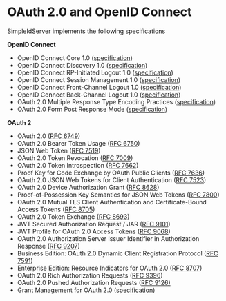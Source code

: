 # OAuth 2.0 and OpenID Connect

SimpleIdServer implements the following specifications

**OpenID Connect**

* OpenID Connect Core 1.0 ([specification](https://openid.net/specs/openid-connect-core-1_0.html))
* OpenID Connect Discovery 1.0 ([specification](https://openid.net/specs/openid-connect-discovery-1_0.html))
* OpenID Connect RP-Initiated Logout 1.0 ([specification](https://openid.net/specs/openid-connect-rpinitiated-1_0.html))
* OpenID Connect Session Management 1.0 ([specification](https://openid.net/specs/openid-connect-session-1_0.html))
* OpenID Connect Front-Channel Logout 1.0 ([specification](https://openid.net/specs/openid-connect-frontchannel-1_0.html))
* OpenID Connect Back-Channel Logout 1.0 ([specification](https://openid.net/specs/openid-connect-backchannel-1_0.html))
* OAuth 2.0 Multiple Response Type Encoding Practices ([specification](https://openid.net/specs/oauth-v2-multiple-response-types-1_0.html))
* OAuth 2.0 Form Post Response Mode ([specification](https://openid.net/specs/oauth-v2-form-post-response-mode-1_0.html))

**OAuth 2**

* OAuth 2.0 ([RFC 6749](http://tools.ietf.org/html/rfc6749))
* OAuth 2.0 Bearer Token Usage ([RFC 6750](http://tools.ietf.org/html/rfc6750))
* JSON Web Token ([RFC 7519](http://tools.ietf.org/html/rfc7519))
* OAuth 2.0 Token Revocation ([RFC 7009](https://tools.ietf.org/html/rfc7009))
* OAuth 2.0 Token Introspection ([RFC 7662](https://tools.ietf.org/html/rfc7662))
* Proof Key for Code Exchange by OAuth Public Clients ([RFC 7636](https://tools.ietf.org/html/rfc7636))
* OAuth 2.0 JSON Web Tokens for Client Authentication ([RFC 7523](https://tools.ietf.org/html/rfc7523))
* OAuth 2.0 Device Authorization Grant ([RFC 8628](https://tools.ietf.org/html/rfc8628))
* Proof-of-Possession Key Semantics for JSON Web Tokens ([RFC 7800](https://tools.ietf.org/html/rfc7800))
* OAuth 2.0 Mutual TLS Client Authentication and Certificate-Bound Access Tokens ([RFC 8705](https://tools.ietf.org/html/rfc8705))
* OAuth 2.0 Token Exchange ([RFC 8693](https://tools.ietf.org/html/rfc8693))
* JWT Secured Authorization Request / JAR ([RFC 9101](https://datatracker.ietf.org/doc/html/rfc9101))
* JWT Profile for OAuth 2.0 Access Tokens ([RFC 9068](https://datatracker.ietf.org/doc/html/rfc9068))
* OAuth 2.0 Authorization Server Issuer Identifier in Authorization Response ([RFC 9207](https://datatracker.ietf.org/doc/html/rfc9207.txt))
* Business Edition: OAuth 2.0 Dynamic Client Registration Protocol ([RFC 7591](https://www.rfc-editor.org/rfc/rfc7591.html))
* Enterprise Edition: Resource Indicators for OAuth 2.0 ([RFC 8707](https://tools.ietf.org/html/rfc8707))
* OAuth 2.0 Rich Authorization Requests ([RFC 9396](https://datatracker.ietf.org/doc/html/draft-lodderstedt-oauth-rar))
* OAuth 2.0 Pushed Authorization Requests ([RFC 9126)](https://datatracker.ietf.org/doc/html/draft-lodderstedt-oauth-par)
* Grant Management for OAuth 2.0 ([specification](https://openid.net/specs/fapi-grant-management.html))